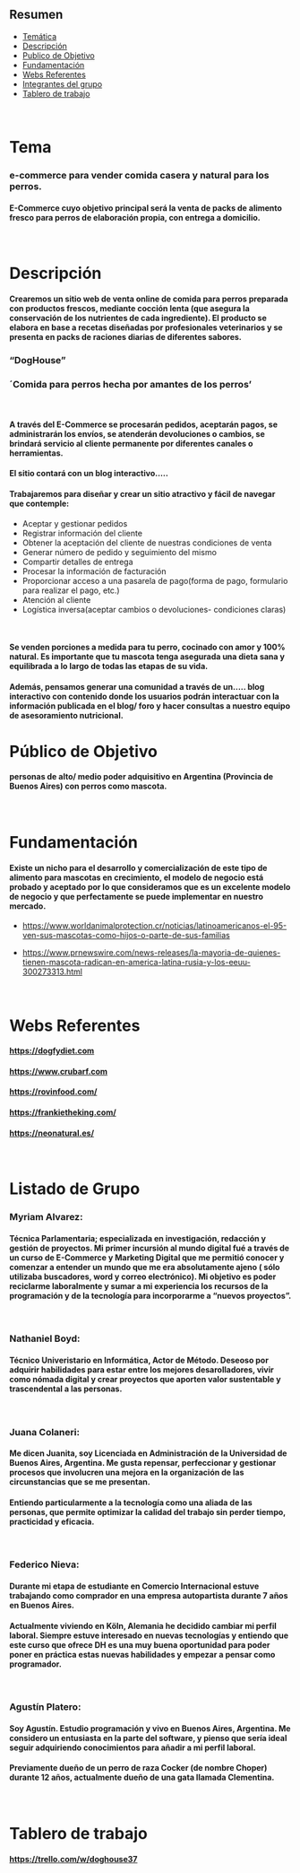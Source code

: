 ## Resumen   
- [Temática](#Tema)
- [Descripción](#Descripción)
- [Publico de Objetivo](#Público-de-Objetivo)
- [Fundamentación](#Fundamentación)
- [Webs Referentes](#Webs-Referentes)
- [Integrantes del grupo](#Listado-de-Grupo)
- [Tablero de trabajo](#Tablero-de-trabajo) 
<br  />

# Tema 
### e-commerce para vender comida casera y natural para los perros.
#### E-Commerce cuyo objetivo principal será la venta de packs de alimento fresco para perros de elaboración propia, con entrega a domicilio.
<br  />

# Descripción

#### Crearemos un sitio web de venta online de comida para perros preparada con productos frescos, mediante cocción lenta (que asegura la conservación de los nutrientes de cada ingrediente). El producto se elabora en base a recetas diseñadas por profesionales veterinarios y se presenta en packs de raciones diarias de diferentes sabores.         
###                               **“DogHouse”**
###         **´Comida para perros hecha por amantes de los perros’**
<br />

#### A través del E-Commerce se procesarán pedidos, aceptarán pagos, se administrarán los envíos, se atenderán devoluciones o cambios, se brindará servicio al cliente permanente por diferentes canales o herramientas. 
#### El sitio contará con un blog interactivo…..

#### Trabajaremos para diseñar y crear un sitio atractivo y fácil de navegar que contemple:
- Aceptar y gestionar pedidos
- Registrar información del cliente
- Obtener la aceptación del cliente de nuestras condiciones de venta
- Generar número de pedido y seguimiento del mismo
- Compartir detalles de entrega
- Procesar la información de facturación
- Proporcionar acceso a una pasarela de pago(forma de pago, formulario para realizar el pago, etc.)
- Atención al cliente
- Logística inversa(aceptar cambios o devoluciones- condiciones claras)
<br />

#### Se venden porciones a medida para tu perro, cocinado con amor y 100% natural. Es importante que tu mascota tenga asegurada una dieta sana y equilibrada a lo largo de todas las etapas de su vida.

#### Además, pensamos generar una comunidad a través de un….. blog interactivo con contenido donde los usuarios podrán interactuar con la información publicada en el blog/ foro y hacer consultas a nuestro equipo de asesoramiento nutricional.


# Público de Objetivo
#### personas de alto/ medio poder adquisitivo en Argentina (Provincia de Buenos Aires) con perros como mascota.
<br  />

# Fundamentación 
#### Existe un nicho para el desarrollo y comercialización de este tipo de alimento para mascotas en crecimiento, el modelo de negocio está probado y aceptado por lo que consideramos que es un excelente modelo de negocio y que perfectamente se puede implementar en nuestro mercado. 

- https://www.worldanimalprotection.cr/noticias/latinoamericanos-el-95-ven-sus-mascotas-como-hijos-o-parte-de-sus-familias

- https://www.prnewswire.com/news-releases/la-mayoria-de-quienes-tienen-mascota-radican-en-america-latina-rusia-y-los-eeuu-300273313.html
<br />

# Webs Referentes 
#### https://dogfydiet.com
#### https://www.crubarf.com
#### https://rovinfood.com/
#### https://frankietheking.com/
#### https://neonatural.es/

<br  />


# Listado de Grupo

### Myriam Alvarez:
#### Técnica Parlamentaria; especializada en investigación, redacción y gestión de proyectos. Mi primer incursión al mundo digital fué a través de un curso de E-Commerce y Marketing Digital que me permitió conocer y comenzar a entender un mundo que me era absolutamente ajeno ( sólo utilizaba buscadores, word y correo electrónico). Mi objetivo es poder reciclarme laboralmente y sumar a mi experiencia los recursos de la programación y de la tecnología para incorporarme a “nuevos proyectos”. 

<br  />

### Nathaniel Boyd:
#### Técnico Univeristario en Informática, Actor de Método. Deseoso por adquirir habilidades para estar entre los mejores desarolladores, vivir como nómada digital y crear proyectos que aporten valor sustentable y trascendental a las personas. 

<br  />

### Juana Colaneri:
#### Me dicen Juanita, soy Licenciada en Administración de la Universidad de Buenos Aires, Argentina. Me gusta repensar, perfeccionar y gestionar procesos que involucren una mejora en la organización de las circunstancias que se me presentan. 
#### Entiendo particularmente a la tecnología como una aliada de las personas, que permite optimizar la calidad del trabajo sin perder tiempo, practicidad y eficacia.

<br  />

### Federico Nieva:
#### Durante mi etapa de estudiante en Comercio Internacional estuve trabajando como comprador en una empresa autopartista durante 7 años en Buenos Aires. 
#### Actualmente viviendo en Köln, Alemania he decidido cambiar mi perfil laboral. Siempre estuve interesado en nuevas tecnologías y entiendo que este curso que ofrece DH es una muy buena oportunidad para poder poner en práctica estas nuevas habilidades y empezar a pensar como programador. 

<br  />

### Agustín Platero:
#### Soy Agustín. Estudio programación y vivo en Buenos Aires, Argentina. Me considero un entusiasta en la parte del software, y pienso que sería ideal seguir adquiriendo conocimientos para añadir a mi perfil laboral.
#### Previamente dueño de un perro de raza Cocker (de nombre Choper) durante 12 años, actualmente dueño de una gata llamada Clementina.

<br  />


# Tablero de trabajo

#### https://trello.com/w/doghouse37









